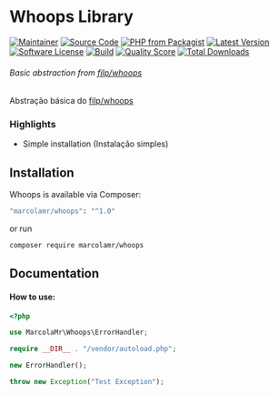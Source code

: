# Whoops Library

[![Maintainer](http://img.shields.io/badge/maintainer-@marcolamr-blue.svg?style=flat-square)](https://github.com/marcolamr)
[![Source Code](http://img.shields.io/badge/source-marcolamr/whoops-blue.svg?style=flat-square)](https://github.com/marcolamr/whoops)
[![PHP from Packagist](https://img.shields.io/packagist/php-v/marcolamr/whoops.svg?style=flat-square)](https://packagist.org/packages/marcolamr/whoops)
[![Latest Version](https://img.shields.io/github/release/marcolamr/whoops.svg?style=flat-square)](https://github.com/marcolamr/whoops/releases)
[![Software License](https://img.shields.io/badge/license-MIT-brightgreen.svg?style=flat-square)](LICENSE)
[![Build](https://img.shields.io/scrutinizer/build/g/marcolamr/whoops.svg?style=flat-square)](https://scrutinizer-ci.com/g/marcolamr/whoops)
[![Quality Score](https://img.shields.io/scrutinizer/g/marcolamr/whoops.svg?style=flat-square)](https://scrutinizer-ci.com/g/marcolamr/whoops)
[![Total Downloads](https://img.shields.io/packagist/dt/marcolamr/whoops.svg?style=flat-square)](https://packagist.org/packages/marcolamr/whoops)

###### Basic abstraction from [filp/whoops](https://github.com/filp/whoops)

Abstração básica do [filp/whoops](https://github.com/filp/whoops)

### Highlights

- Simple installation (Instalação simples)

## Installation

Whoops is available via Composer:

```bash
"marcolamr/whoops": "^1.0"
```

or run

```bash
composer require marcolamr/whoops
```

## Documentation

#### How to use:

```php
<?php

use MarcolaMr\Whoops\ErrorHandler;

require __DIR__ . "/vendor/autoload.php";

new ErrorHandler();

throw new Exception("Test Exception");
```
